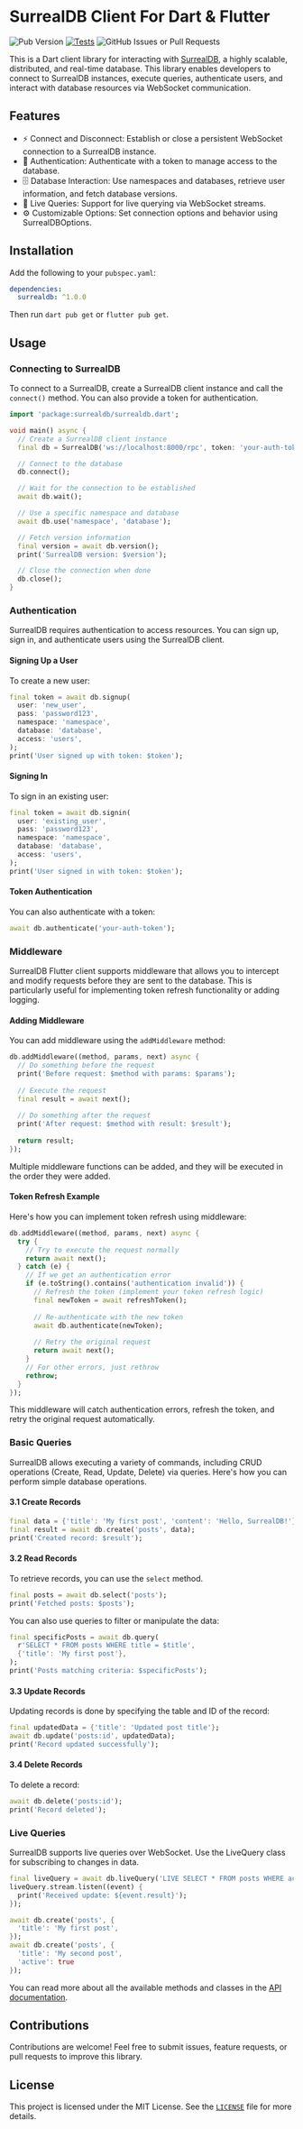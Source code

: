 # SurrealDB Client For Dart & Flutter

![Pub Version](https://img.shields.io/pub/v/surrealdb?logo=dart)
[![Tests](https://github.com/duhanbalci/surrealdb_flutter/actions/workflows/dart-test.yml/badge.svg?branch=main)](https://github.com/duhanbalci/surrealdb_flutter/actions/workflows/dart-test.yml)
![GitHub Issues or Pull Requests](https://img.shields.io/github/issues/duhanbalci/surrealdb_flutter?logo=github)

This is a Dart client library for interacting with [SurrealDB](https://surrealdb.com/docs/), a highly scalable, distributed, and real-time database. This library enables developers to connect to SurrealDB instances, execute queries, authenticate users, and interact with database resources via WebSocket communication.

## Features

- ⚡ Connect and Disconnect: Establish or close a persistent WebSocket connection to a SurrealDB instance.
- 🔐 Authentication: Authenticate with a token to manage access to the database.
- 🗄️ Database Interaction: Use namespaces and databases, retrieve user information, and fetch database versions.
- 🔄 Live Queries: Support for live querying via WebSocket streams.
- ⚙️ Customizable Options: Set connection options and behavior using SurrealDBOptions.

## Installation

Add the following to your `pubspec.yaml`:

```yaml
dependencies:
  surrealdb: ^1.0.0
```
Then run `dart pub get` or `flutter pub get`.

## Usage

### Connecting to SurrealDB

To connect to a SurrealDB, create a SurrealDB client instance and call the `connect()` method. You can also provide a token for authentication.

```dart
import 'package:surrealdb/surrealdb.dart';

void main() async {
  // Create a SurrealDB client instance
  final db = SurrealDB('ws://localhost:8000/rpc', token: 'your-auth-token');

  // Connect to the database
  db.connect();

  // Wait for the connection to be established
  await db.wait();

  // Use a specific namespace and database
  await db.use('namespace', 'database');

  // Fetch version information
  final version = await db.version();
  print('SurrealDB version: $version');

  // Close the connection when done
  db.close();
}
```

### Authentication

SurrealDB requires authentication to access resources. You can sign up, sign in, and authenticate users using the SurrealDB client.

#### Signing Up a User

To create a new user:

```dart
final token = await db.signup(
  user: 'new_user',
  pass: 'password123',
  namespace: 'namespace',
  database: 'database',
  access: 'users',
);
print('User signed up with token: $token');
```

#### Signing In

To sign in an existing user:

```dart
final token = await db.signin(
  user: 'existing_user', 
  pass: 'password123',
  namespace: 'namespace',
  database: 'database',
  access: 'users',
);
print('User signed in with token: $token');
```

#### Token Authentication

You can also authenticate with a token:

```dart
await db.authenticate('your-auth-token');
```

### Middleware

SurrealDB Flutter client supports middleware that allows you to intercept and modify requests before they are sent to the database. This is particularly useful for implementing token refresh functionality or adding logging.

#### Adding Middleware

You can add middleware using the `addMiddleware` method:

```dart
db.addMiddleware((method, params, next) async {
  // Do something before the request
  print('Before request: $method with params: $params');
  
  // Execute the request
  final result = await next();
  
  // Do something after the request
  print('After request: $method with result: $result');
  
  return result;
});
```

Multiple middleware functions can be added, and they will be executed in the order they were added.

#### Token Refresh Example

Here's how you can implement token refresh using middleware:

```dart
db.addMiddleware((method, params, next) async {
  try {
    // Try to execute the request normally
    return await next();
  } catch (e) {
    // If we get an authentication error
    if (e.toString().contains('authentication invalid')) {
      // Refresh the token (implement your token refresh logic)
      final newToken = await refreshToken(); 
      
      // Re-authenticate with the new token
      await db.authenticate(newToken);
      
      // Retry the original request
      return await next();
    }
    // For other errors, just rethrow
    rethrow;
  }
});
```

This middleware will catch authentication errors, refresh the token, and retry the original request automatically.

### Basic Queries

SurrealDB allows executing a variety of commands, including CRUD operations (Create, Read, Update, Delete) via queries. Here's how you can perform simple database operations.

#### 3.1 Create Records

```dart
final data = {'title': 'My first post', 'content': 'Hello, SurrealDB!'};
final result = await db.create('posts', data);
print('Created record: $result');
```

#### 3.2 Read Records

To retrieve records, you can use the `select` method.

```dart
final posts = await db.select('posts');
print('Fetched posts: $posts');
```

You can also use queries to filter or manipulate the data:

```dart
final specificPosts = await db.query(
  r'SELECT * FROM posts WHERE title = $title',
  {'title': 'My first post'},
);
print('Posts matching criteria: $specificPosts');
```

#### 3.3 Update Records

Updating records is done by specifying the table and ID of the record:

```dart
final updatedData = {'title': 'Updated post title'};
await db.update('posts:id', updatedData);
print('Record updated successfully');
```

#### 3.4 Delete Records

To delete a record:

```dart
await db.delete('posts:id');
print('Record deleted');
```

### Live Queries

SurrealDB supports live queries over WebSocket. Use the LiveQuery class for subscribing to changes in data.

```dart
final liveQuery = await db.liveQuery('LIVE SELECT * FROM posts WHERE active = true');
liveQuery.stream.listen((event) {
  print('Received update: ${event.result}');
});

await db.create('posts', {
  'title': 'My first post',
});
await db.create('posts', {
  'title': 'My second post',
  'active': true
});
```

You can read more about all the available methods and classes in the [API documentation](https://pub.dev/documentation/surrealdb/latest).

## Contributions

Contributions are welcome! Feel free to submit issues, feature requests, or pull requests to improve this library.

## License

This project is licensed under the MIT License. See the [`LICENSE`](https://github.com/duhanbalci/surrealdb_flutter/blob/main/LICENSE) file for more details.